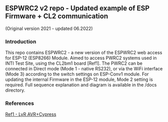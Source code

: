 ## ESPWRC2 v2 repo - Updated example of ESP Firmware + CL2 communication
(Original version 2021 - updated 06.2022)

### Introduction
This repo contains ESPWRC2 - a new version of the ESPWRC2 web access for ESP-12 (ESP8266) Module.
Aimed to access PWRC2 systems used in INTI Test Site, using the CL2bm1 board [Ref1]. 
The PWRC2 can be connected in Direct mode (Mode 1 - native RS232), or via the WiFi interface
(Mode 3) according to the switch settings on ESP-Conv1 module. For updating the internal
Firmware in the ESP-12 module, Mode 2 setting is required.
Full sequence explanation and diagram is available in the /docs directory. 

### References

[Ref1 - LyR AVR+Cypress](https://www.lyr-ing.com/Embedded/LyRAVR_CyEn.htm)




